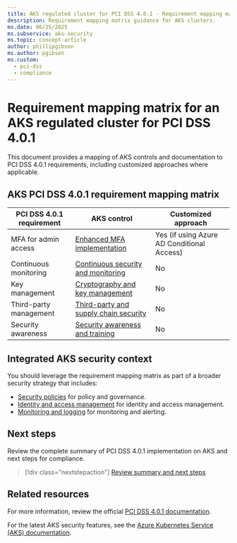```yaml
---
title: AKS regulated cluster for PCI DSS 4.0.1 - Requirement mapping matrix
description: Requirement mapping matrix guidance for AKS clusters.
ms.date: 06/25/2025
ms.subservice: aks-security
ms.topic: concept-article
author: phillipgibson
ms.author: pgibson
ms.custom:
  - pci-dss
  - compliance
---
```


# Requirement mapping matrix for an AKS regulated cluster for PCI DSS 4.0.1

This document provides a mapping of AKS controls and documentation to PCI DSS 4.0.1 requirements, including customized approaches where applicable.

## AKS PCI DSS 4.0.1 requirement mapping matrix

| PCI DSS 4.0.1 requirement | AKS control | Customized approach |
|--------------------------|---------------------|--------------------|
| MFA for admin access     | [Enhanced MFA implementation](./pci-enhanced-mfa-implementation.md) | Yes (if using Azure AD Conditional Access) |
| Continuous monitoring    | [Continuous security and monitoring](./pci-continuous-security-monitoring.md) | No |
| Key management           | [Cryptography and key management](./pci-cryptography-key-management.md) | No |
| Third-party management   | [Third-party and supply chain security](./pci-third-party-supply-chain-security.md) | No |
| Security awareness       | [Security awareness and training](./pci-security-awareness-training.md) | No |

## Integrated AKS security context

You should leverage the requirement mapping matrix as part of a broader security strategy that includes:

- [Security policies](pci-policy.md) for policy and governance.
- [Identity and access management](pci-identity.md) for identity and access management.
- [Monitoring and logging](pci-monitor.md) for monitoring and alerting.

## Next steps

Review the complete summary of PCI DSS 4.0.1 implementation on AKS and next steps for compliance.

> [!div class="nextstepaction"]
> [Review summary and next steps](pci-summary.md)

## Related resources

For more information, review the official [PCI DSS 4.0.1 documentation](https://www.pcisecuritystandards.org/).

For the latest AKS security features, see the [Azure Kubernetes Service (AKS) documentation](/azure/aks/).
